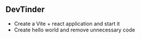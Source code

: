 ## DevTinder

- Create a Vite + react application and start it
- Create hello world and remove unnecessary code
